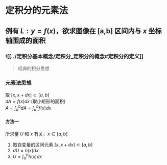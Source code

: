 

# 定积分的元素法

## 例有 $L:y=f(x)$，欲求图像在 [a,b] 区间内与 $x$ 坐标轴围成的面积

### ![[../定积分基本概念/定积分_定积分的概念#定积分的定义]]

> 经典的积分思想

### 元素法思想

取 $[x,x+dx ]\subset [a,b]$\
$dA=f(x)dx$ (取小矩形的面积)\
$A=\int_a^bdA=\int_a^bf(x)dx$

#### 方法一

所求量 $U$ 和 $x$ 有关，$x\in[a,b]$
1. 取自变量的区间元素 $[x,x+dx]\subset [a,b]$
2. $dU=h(x)dx$
3. $U=\int_a^bh(x)dx$

